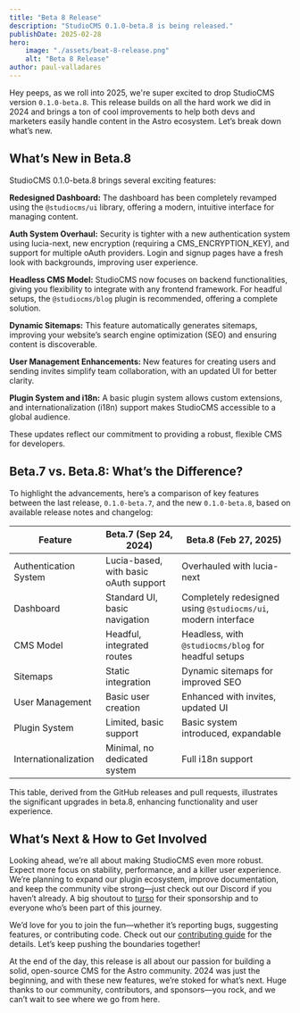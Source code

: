 ```yaml
---
title: "Beta 8 Release"
description: "StudioCMS 0.1.0-beta.8 is being released."
publishDate: 2025-02-28
hero: 
    image: "./assets/beat-8-release.png"
    alt: "Beta 8 Release"
author: paul-valladares
---
```


Hey peeps, as we roll into 2025, we're super excited to drop StudioCMS version `0.1.0-beta.8`. This release builds on all the hard work we did in 2024 and brings a ton of cool improvements to help both devs and marketers easily handle content in the Astro ecosystem. Let’s break down what’s new.

## What’s New in Beta.8

StudioCMS 0.1.0-beta.8 brings several exciting features:

**Redesigned Dashboard:** The dashboard has been completely revamped using the `@studiocms/ui` library, offering a modern, intuitive interface for managing content.

**Auth System Overhaul:** Security is tighter with a new authentication system using lucia-next, new encryption (requiring a CMS_ENCRYPTION_KEY), and support for multiple oAuth providers. Login and signup pages have a fresh look with backgrounds, improving user experience.

**Headless CMS Model:** StudioCMS now focuses on backend functionalities, giving you flexibility to integrate with any frontend framework. For headful setups, the `@studiocms/blog` plugin is recommended, offering a complete solution.

**Dynamic Sitemaps:** This feature automatically generates sitemaps, improving your website’s search engine optimization (SEO) and ensuring content is discoverable.

**User Management Enhancements:** New features for creating users and sending invites simplify team collaboration, with an updated UI for better clarity.

**Plugin System and i18n:** A basic plugin system allows custom extensions, and internationalization (i18n) support makes StudioCMS accessible to a global audience.

These updates reflect our commitment to providing a robust, flexible CMS for developers.

## Beta.7 vs. Beta.8: What’s the Difference?

To highlight the advancements, here’s a comparison of key features between the last release, `0.1.0-beta.7`, and the new `0.1.0-beta.8`, based on available release notes and changelog:

| Feature | Beta.7 (Sep 24, 2024) | Beta.8 (Feb 27, 2025) |
| --- | --- | --- |
| Authentication System | Lucia-based, with basic oAuth support | Overhauled with lucia-next |
| Dashboard | Standard UI, basic navigation | Completely redesigned using `@studiocms/ui`, modern interface |
| CMS Model | Headful, integrated routes | Headless, with `@studiocms/blog` for headful setups |
| Sitemaps | Static integration | Dynamic sitemaps for improved SEO |
| User Management | Basic user creation | Enhanced with invites, updated UI |
| Plugin System | Limited, basic support | Basic system introduced, expandable |
| Internationalization | Minimal, no dedicated system | Full i18n support |

This table, derived from the GitHub releases and pull requests, illustrates the significant upgrades in beta.8, enhancing functionality and user experience.

## What’s Next & How to Get Involved

Looking ahead, we’re all about making StudioCMS even more robust. Expect more focus on stability, performance, and a killer user experience. We’re planning to expand our plugin ecosystem, improve documentation, and keep the community vibe strong—just check out our Discord if you haven’t already. A big shoutout to [turso](https://turso.tech) for their sponsorship and to everyone who’s been part of this journey.

We’d love for you to join the fun—whether it’s reporting bugs, suggesting features, or contributing code. Check out our [contributing guide](https://github.com/withstudiocms/.github/blob/main/CONTRIBUTING.md) for the details. Let’s keep pushing the boundaries together!

At the end of the day, this release is all about our passion for building a solid, open-source CMS for the Astro community. 2024 was just the beginning, and with these new features, we’re stoked for what’s next. Huge thanks to our community, contributors, and sponsors—you rock, and we can’t wait to see where we go from here.

